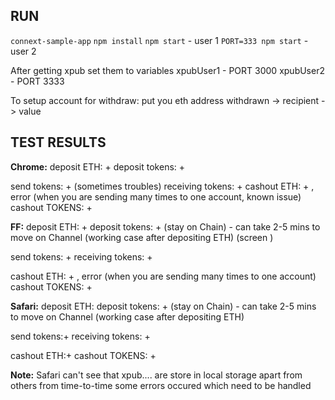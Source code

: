 ## RUN

```connext-sample-app```
```npm install```
```npm start``` - user 1
```PORT=333 npm start``` - user 2

After getting xpub set them to variables 
xpubUser1 - PORT 3000
xpubUser2  - PORT 3333

To setup account for withdraw:
put you eth address withdrawn -> recipient -> value

## TEST RESULTS

**Chrome:**
deposit ETH: +
deposit tokens:  +

send tokens: + (sometimes troubles)
receiving tokens: +
cashout ETH: + , error (when you are sending many times to one account, known issue)
cashout TOKENS: +

**FF:**
deposit ETH: +
deposit tokens:  + (stay on Chain) - can take 2-5 mins to move on Channel (working case after depositing ETH) (screen )

send tokens: +
receiving tokens: +

cashout ETH: + , error (when you are sending many times to one account)
cashout TOKENS: +


**Safari:**
deposit ETH:
deposit tokens: + (stay on Chain) -  can take 2-5 mins to move on Channel (working case after depositing ETH)

send tokens:+
receiving tokens: +

cashout ETH:+
cashout TOKENS: +

**Note:**
Safari can't see that xpub.... are store in local storage apart from others
from time-to-time some errors occured which need to be handled
